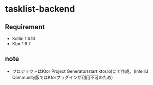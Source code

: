 # tasklist-backend

## Requirement
- Kotlin 1.6.10
- Ktor 1.6.7

## note
- プロジェクトはKtor Project Generator(start.ktor.io)にて作成。(IntelliJ Community版ではKtorプラグインが利用不可のため)
